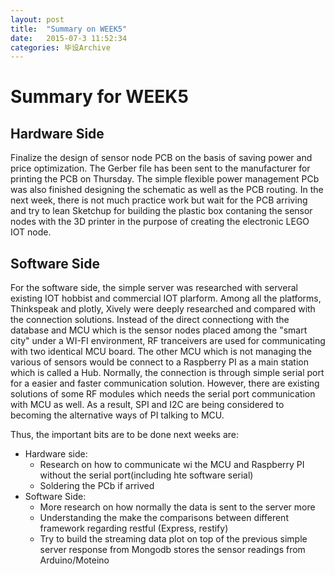 ```yaml
---
layout: post
title:  "Summary on WEEK5"
date:   2015-07-3 11:52:34
categories: 毕设Archive
---
```



# Summary for WEEK5
## Hardware Side
Finalize the design of sensor node PCB on the basis of saving power and price optimization. The Gerber file has been sent to the manufacturer for printing the PCB on Thursday. The simple flexible power management PCb was also finished designing the schematic as well as the PCB routing. In the next week, there is not much  practice work but wait for the PCB arriving and try to lean Sketchup for building the plastic box contaning the sensor nodes with the 3D printer in the purpose of creating the electronic LEGO IOT node.

## Software Side
For the software side, the simple server was researched with serveral existing IOT hobbist and commercial IOT plarform. Among all the platforms, Thinkspeak and plotly, Xively were deeply researched and compared with the connection solutions. Instead of the direct connectiong with the database and MCU which is the sensor nodes placed among the "smart city" under a WI-FI environment, RF tranceivers are used for communicating with two identical MCU board. The other MCU which is not managing the various of sensors would be connect to a Raspberry PI as a main station which is called a Hub. Normally, the connection is through simple serial port for a easier and faster communication solution. However, there are existing solutions of some RF modules which needs the serial port communication with MCU as well. As a result, SPI and I2C are being considered to becoming the alternative ways of PI talking to MCU.

Thus, the important bits are to be done next weeks are:

* Hardware side:
	* Research on how to communicate wi the MCU and Raspberry PI without the serial port(including hte software serial)
	* Soldering the PCb if arrived
* Software Side:
	* More research on how normally the data is sent to the server more
	* Understanding the make the comparisons between different framework regarding restful (Express, restify)
	* Try to build the streaming data plot on top of the previous simple server response from Mongodb stores the sensor readings from Arduino/Moteino
